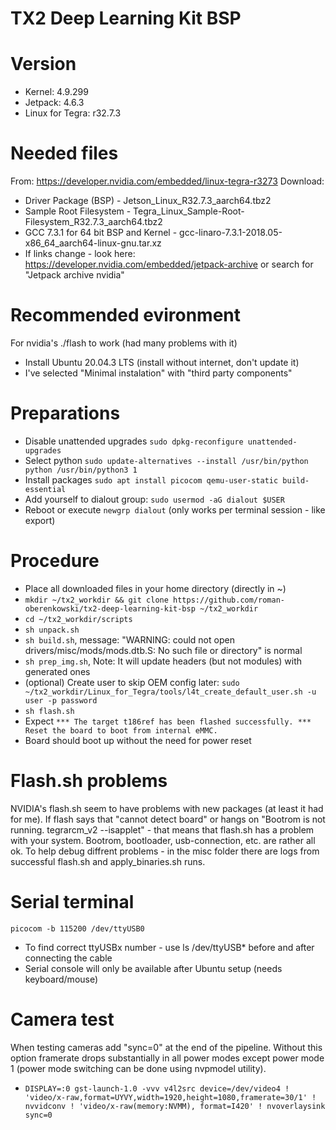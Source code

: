 TX2 Deep Learning Kit BSP
=========================
# Version
- Kernel: 4.9.299
- Jetpack: 4.6.3
- Linux for Tegra: r32.7.3

# Needed files
From: https://developer.nvidia.com/embedded/linux-tegra-r3273 Download: 
- Driver Package (BSP) - Jetson_Linux_R32.7.3_aarch64.tbz2
- Sample Root Filesystem - Tegra_Linux_Sample-Root-Filesystem_R32.7.3_aarch64.tbz2
- GCC 7.3.1 for 64 bit BSP and Kernel - gcc-linaro-7.3.1-2018.05-x86_64_aarch64-linux-gnu.tar.xz
- If links change - look here: https://developer.nvidia.com/embedded/jetpack-archive or search for "Jetpack archive nvidia"

# Recommended evironment 
For nvidia's ./flash to work (had many problems with it)
- Install Ubuntu 20.04.3 LTS (install without internet, don't update it)
- I've selected "Minimal instalation" with "third party components"

# Preparations
- Disable unattended upgrades `sudo dpkg-reconfigure unattended-upgrades`
- Select python `sudo update-alternatives --install /usr/bin/python python /usr/bin/python3 1`
- Install packages `sudo apt install picocom qemu-user-static build-essential`
- Add yourself to dialout group: `sudo usermod -aG dialout $USER`
- Reboot or execute `newgrp dialout` (only works per terminal session - like export)

# Procedure
- Place all downloaded files in your home directory (directly in ~)
- `mkdir ~/tx2_workdir && git clone https://github.com/roman-oberenkowski/tx2-deep-learning-kit-bsp ~/tx2_workdir`
- `cd ~/tx2_workdir/scripts`
- `sh unpack.sh`
- `sh build.sh`, message: "WARNING: could not open drivers/misc/mods/mods.dtb.S: No such file or directory" is normal
- `sh prep_img.sh`, Note: It will update headers (but not modules) with generated ones 
- (optional) Create user to skip OEM config later: `sudo ~/tx2_workdir/Linux_for_Tegra/tools/l4t_create_default_user.sh -u user -p password`
- `sh flash.sh`
- Expect `*** The target t186ref has been flashed successfully. *** Reset the board to boot from internal eMMC.`
- Board should boot up without the need for power reset

# Flash.sh problems
NVIDIA's flash.sh seem to have problems with new packages (at least it had for me). If flash says that "cannot detect board" or hangs on "Bootrom is not running. tegrarcm_v2 --isapplet" - that means that flash.sh has a problem with your system. Bootrom, bootloader, usb-connection, etc. are rather all ok. To help debug diffrent problems - in the misc folder there are logs from successful flash.sh and apply_binaries.sh runs.

# Serial terminal
`picocom -b 115200 /dev/ttyUSB0` 
- To find correct ttyUSBx number - use ls /dev/ttyUSB* before and after connecting the cable
- Serial console will only be available after Ubuntu setup (needs keyboard/mouse)

# Camera test
When testing cameras add "sync=0" at the end of the pipeline. Without this option framerate drops substantially in all power modes except power mode 1 (power mode switching can be done using nvpmodel utility).
- `DISPLAY=:0 gst-launch-1.0 -vvv v4l2src device=/dev/video4 ! 'video/x-raw,format=UYVY,width=1920,height=1080,framerate=30/1' ! nvvidconv ! 'video/x-raw(memory:NVMM), format=I420' ! nvoverlaysink sync=0`

